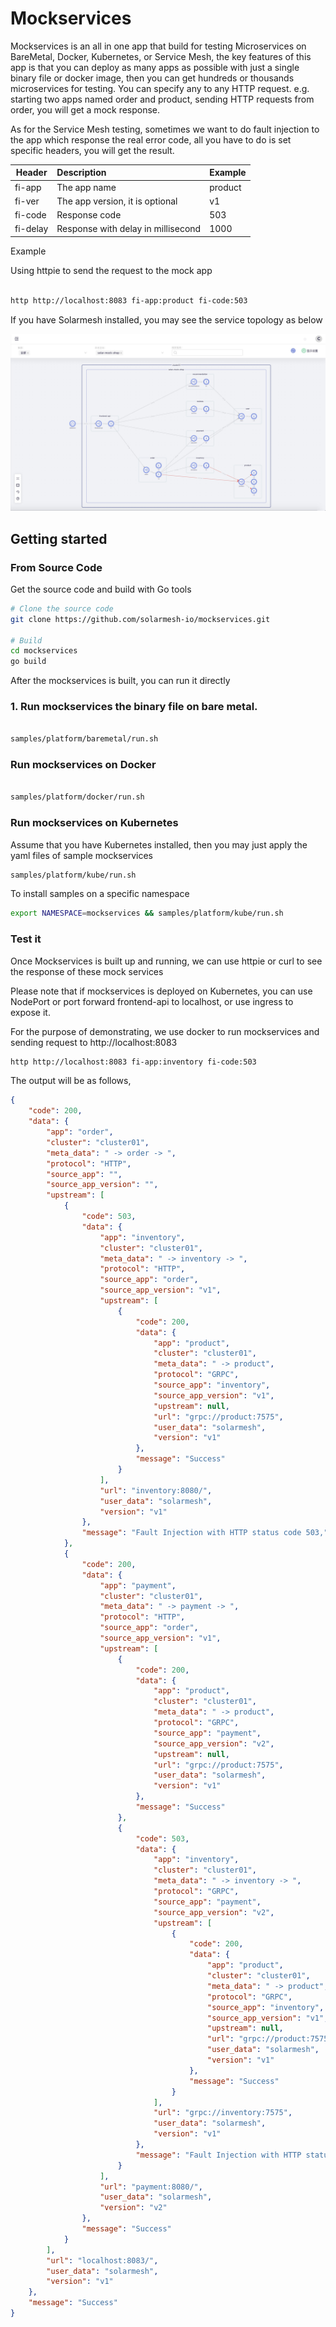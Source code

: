 # Mockservices

Mockservices is an all in one app that build for testing Microservices on BareMetal, Docker, Kubernetes, or Service Mesh, the key features of this app is that you can deploy as many apps as possible with just a single binary file or docker image, then you can get hundreds or thousands microservices for testing. You can specify any to any HTTP request. e.g. starting two apps named order and product, sending HTTP requests from order, you will get a mock response. 

As for the Service Mesh testing, sometimes we want to do fault injection to the app which response the real error code, all you have to do is set specific headers, you will get the result.

| Header   |      Description      |  Example |
|----------|:-------------|:------|
| fi-app | The app name | product  |
| fi-ver | The app version, it is optional   |   v1 |
| fi-code | Response code |    503 |
| fi-delay | Response with delay in millisecond |  1000 |

Example 

Using httpie to send the request to the mock app

```bash

http http://localhost:8083 fi-app:product fi-code:503 

```

If you have Solarmesh installed, you may see the service topology as below

![](samples/platform/kube/topo.jpg)

## Getting started

### From Source Code

Get the source code and build with Go tools

```bash
# Clone the source code
git clone https://github.com/solarmesh-io/mockservices.git

# Build
cd mockservices
go build

```

After the mockservices is built, you can run it directly

### 1. Run mockservices the binary file on bare metal.
```bash

samples/platform/baremetal/run.sh

```

### Run mockservices on Docker


```bash

samples/platform/docker/run.sh

```

### Run mockservices on Kubernetes

Assume that you have Kubernetes installed, then you may just apply the yaml files of sample mockservices

```bash
samples/platform/kube/run.sh
```

To install samples on a specific namespace

```bash
export NAMESPACE=mockservices && samples/platform/kube/run.sh
```

### Test it

Once Mockservices is built up and running, we can use httpie or curl to see the response of these mock services

Please note that if mockservices is deployed on Kubernetes, you can use NodePort or port forward frontend-api to localhost, or use ingress to expose it.

For the purpose of demonstrating, we use docker to run mockservices and sending request to http://localhost:8083

```bash
http http://localhost:8083 fi-app:inventory fi-code:503 
```

The output will be as follows,

```json
{
    "code": 200,
    "data": {
        "app": "order",
        "cluster": "cluster01",
        "meta_data": " -> order -> ",
        "protocol": "HTTP",
        "source_app": "",
        "source_app_version": "",
        "upstream": [
            {
                "code": 503,
                "data": {
                    "app": "inventory",
                    "cluster": "cluster01",
                    "meta_data": " -> inventory -> ",
                    "protocol": "HTTP",
                    "source_app": "order",
                    "source_app_version": "v1",
                    "upstream": [
                        {
                            "code": 200,
                            "data": {
                                "app": "product",
                                "cluster": "cluster01",
                                "meta_data": " -> product",
                                "protocol": "GRPC",
                                "source_app": "inventory",
                                "source_app_version": "v1",
                                "upstream": null,
                                "url": "grpc://product:7575",
                                "user_data": "solarmesh",
                                "version": "v1"
                            },
                            "message": "Success"
                        }
                    ],
                    "url": "inventory:8080/",
                    "user_data": "solarmesh",
                    "version": "v1"
                },
                "message": "Fault Injection with HTTP status code 503,"
            },
            {
                "code": 200,
                "data": {
                    "app": "payment",
                    "cluster": "cluster01",
                    "meta_data": " -> payment -> ",
                    "protocol": "HTTP",
                    "source_app": "order",
                    "source_app_version": "v1",
                    "upstream": [
                        {
                            "code": 200,
                            "data": {
                                "app": "product",
                                "cluster": "cluster01",
                                "meta_data": " -> product",
                                "protocol": "GRPC",
                                "source_app": "payment",
                                "source_app_version": "v2",
                                "upstream": null,
                                "url": "grpc://product:7575",
                                "user_data": "solarmesh",
                                "version": "v1"
                            },
                            "message": "Success"
                        },
                        {
                            "code": 503,
                            "data": {
                                "app": "inventory",
                                "cluster": "cluster01",
                                "meta_data": " -> inventory -> ",
                                "protocol": "GRPC",
                                "source_app": "payment",
                                "source_app_version": "v2",
                                "upstream": [
                                    {
                                        "code": 200,
                                        "data": {
                                            "app": "product",
                                            "cluster": "cluster01",
                                            "meta_data": " -> product",
                                            "protocol": "GRPC",
                                            "source_app": "inventory",
                                            "source_app_version": "v1",
                                            "upstream": null,
                                            "url": "grpc://product:7575",
                                            "user_data": "solarmesh",
                                            "version": "v1"
                                        },
                                        "message": "Success"
                                    }
                                ],
                                "url": "grpc://inventory:7575",
                                "user_data": "solarmesh",
                                "version": "v1"
                            },
                            "message": "Fault Injection with HTTP status code 503,"
                        }
                    ],
                    "url": "payment:8080/",
                    "user_data": "solarmesh",
                    "version": "v2"
                },
                "message": "Success"
            }
        ],
        "url": "localhost:8083/",
        "user_data": "solarmesh",
        "version": "v1"
    },
    "message": "Success"
}

```